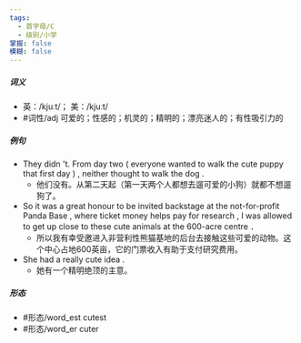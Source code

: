 ```yaml
---
tags:
  - 首字母/C
  - 级别/小学
掌握: false
模糊: false
---
```

##### 词义
- 英：/kjuːt/； 美：/kjuːt/
- #词性/adj  可爱的；性感的；机灵的；精明的；漂亮迷人的；有性吸引力的
##### 例句
- They didn 't. From day two ( everyone wanted to walk the cute puppy that first day ) , neither thought to walk the dog .
	- 他们没有。从第二天起（第一天两个人都想去遛可爱的小狗）就都不想遛狗了。
- So it was a great honour to be invited backstage at the not-for-profit Panda Base , where ticket money helps pay for research , I was allowed to get up close to these cute animals at the 600-acre centre ．
	- 所以我有幸受邀进入非营利性熊猫基地的后台去接触这些可爱的动物。这个中心占地600英亩，它的门票收入有助于支付研究费用。
- She had a really cute idea .
	- 她有一个精明绝顶的主意。
##### 形态
- #形态/word_est cutest
- #形态/word_er cuter
